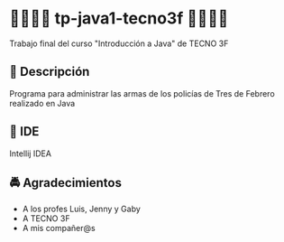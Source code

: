 # 🚓🚓🚓🚓 tp-java1-tecno3f 🚓🚓🚓🚓
Trabajo final del curso "Introducción a Java" de TECNO 3F

## 👮 Descripción
Programa para administrar las armas de los
policías de Tres de Febrero realizado en Java

## 🚨 IDE
Intellij IDEA

## 🚔 Agradecimientos

* A los profes Luis, Jenny y Gaby
* A TECNO 3F
* A mis compañer@s


